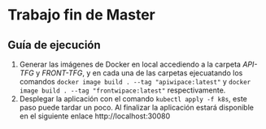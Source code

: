 # Trabajo fin de Master

## Guía de ejecución

1. Generar las imágenes de Docker en local accediendo a la carpeta *API-TFG* y *FRONT-TFG*, y en cada una de las carpetas ejecuatando los comandos `docker image build . --tag "apiwipace:latest"` y `docker image build . --tag "frontwipace:latest"` respectivamente.
2. Desplegar la aplicación con el comando `kubectl apply -f k8s`, este paso puede tardar un poco. Al finalizar la aplicación estará disponible en el siguiente enlace http://localhost:30080
